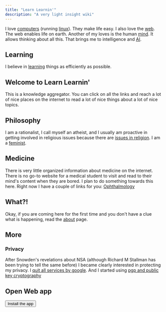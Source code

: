 ```yaml
---
title: "Learn Learnin'"
description: "A very light insight wiki"
---
```


I love [computers](/computers/) (running [linux](/linux/)). They make life easy. I also love the [web](/web/). The web enables life on earth. Another of my loves is the human [mind](/mind/). It allows thinking about all this. That brings me to intelligence and [AI](/ai/).

## Learning ##
I believe in [learning](/learning/) things as efficiently as possible.

## Welcome to Learn Learnin' ##
This is a knowledge aggregator. You can click on all the links and reach a lot of nice places on the internet to read a lot of nice things about a lot of nice topics.

## Philosophy ##
I am a rationalist, I call myself an atheist, and I usually am proactive in getting involved in religious issues because there are [issues in religion](/issues-in-religion/). I am a [feminist](/feminism/).

## Medicine ##
There is very little organized information about medicine on the internet. There is no go-to website for a medical student to visit and read to their mind's content when they are bored. I plan to do something towards this here. Right now I have a couple of links for you: [Ophthalmology](/ophthalmology/)

## What?! ##
Okay, if you are coming here for the first time and you don't have a clue what is happening, read the [about](/about/) page.

## More ##
### Privacy ###
After Snowden's revelations about NSA (although Richard M Stallman has been trying to tell the same before) I became clearly interested in protecting my privacy. I [quit all services by google](/quit-google/). And I started using [pgp and public key cryptography](/public-key-cryptography/)

## Open Web app ##
<button id="install">Install the app</button>
